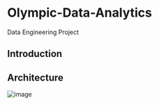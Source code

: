# Olympic-Data-Analytics
Data Engineering Project


## Introduction

## Architecture

![image](https://github.com/user-attachments/assets/ad3c88c5-d933-4cd0-85d5-0d95e39ab814)

